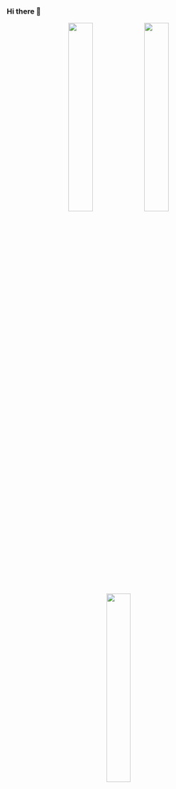 ### Hi there 👋


<div align="center">
  <img width="33%" src="https://github-readme-stats.vercel.app/api/top-langs/?username=arjuneyy&count_private=true&layout=compact&border_radius=5" />
  <img  width="33%" src="https://github-readme-stats.vercel.app/api?username=arjuneyy&show_icons=true&border_radius=5"/>

  <img width="33%" src="https://github-readme-streak-stats.herokuapp.com/?user=arjuneyy&border_radius=5" />
</div>


<!--
**arjuneyy/arjuneyy** is a ✨ _special_ ✨ repository because its `README.md` (this file) appears on your GitHub profile.

Here are some ideas to get you started:

- 🔭 I’m currently working on ...
- 🌱 I’m currently learning ...
- 👯 I’m looking to collaborate on ...
- 🤔 I’m looking for help with ...
- 💬 Ask me about ...
- 📫 How to reach me: ...
- 😄 Pronouns: ...
- ⚡ Fun fact: ...
-->
